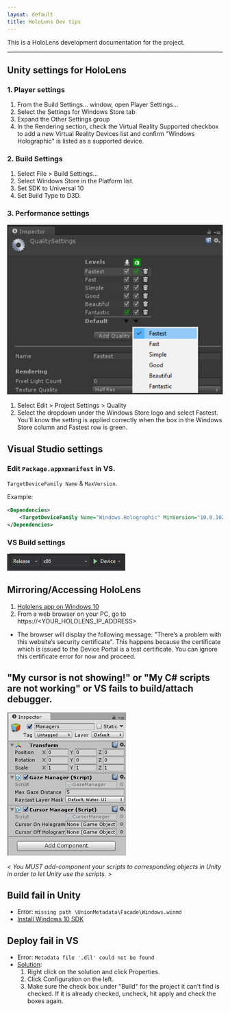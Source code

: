 ```yaml
---
layout: default
title: HoloLens Dev tips
---
```



This is a HoloLens development documentation for the project.

---

## Unity settings for HoloLens
### 1. Player settings
1. From the Build Settings... window, open Player Settings...
2. Select the Settings for Windows Store tab
3. Expand the Other Settings group
4. In the Rendering section, check the Virtual Reality Supported checkbox to add a new Virtual Reality Devices list and confirm "Windows Holographic" is listed as a supported device.

### 2. Build Settings
1. Select File > Build Settings...
2. Select Windows Store in the Platform list.
3. Set SDK to Universal 10
4. Set Build Type to D3D.

### 3. Performance settings
![UnityQualitySettings](/images/UnityQualitySettings.PNG)
1. Select Edit > Project Settings > Quality
2. Select the dropdown under the Windows Store logo and select Fastest. You'll know the setting is applied correctly when the box in the Windows Store column and Fastest row is green.

## Visual Studio settings
### Edit `Package.appxmanifest` in VS.
`TargetDeviceFamily Name` & `MaxVersion`.

Example:
```XML
<Dependencies>
    <TargetDeviceFamily Name="Windows.Holographic" MinVersion="10.0.10240.0" MaxVersionTested="10.0.10586.0" />
</Dependencies>
```

### VS Build settings
![build_settings](/images/VS_build_settings.PNG)


## Mirroring/Accessing HoloLens
1. [Hololens app on Windows 10](https://www.microsoft.com/en-ca/store/p/microsoft-hololens/9nblggh4qwnx)
2. From a web browser on your PC, go to https://<YOUR_HOLOLENS_IP_ADDRESS>
  * The browser will display the following message: "There’s a problem with this website’s security certificate". This happens because the certificate which is issued to the Device Portal is a test certificate. You can ignore this certificate error for now and proceed.


## "My cursor is not showing!" or "My C# scripts are not working" or VS fails to build/attach debugger.

![managers_inspector](/images/managers_inspector.PNG)

_< You MUST add-component your scripts to corresponding objects in Unity in order to let Unity use the scripts. >_

## Build fail in Unity
* Error: `missing path \UnionMetadata\Facade\Windows.winmd`
* [Install Windows 10 SDK](http://answers.unity3d.com/questions/1116443/windows-sdk-installed-but-get-error.html)

## Deploy fail in VS
* Error: `Metadata file '.dll' could not be found`
* [Solution](http://stackoverflow.com/a/17723774):
  1. Right click on the solution and click Properties.
  2. Click Configuration on the left.
  3. Make sure the check box under "Build" for the project it can't find is checked. If it is already checked, uncheck, hit apply and check the boxes again.
